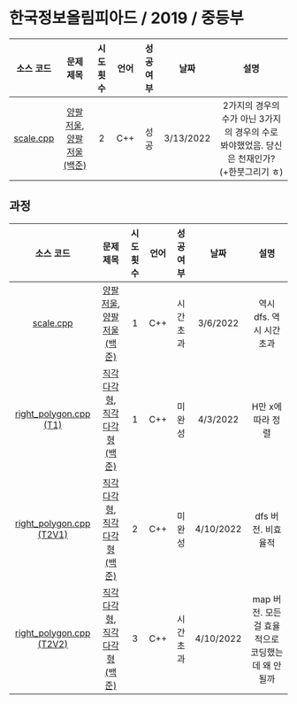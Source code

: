 # 한국정보올림피아드 / 2019 / 중등부
|소스 코드|문제 제목|시도 횟수|언어|성공 여부|날짜|설명|
|:---:|:---:|:---:|:---:|:---:|:---:|:---:|
|[scale.cpp](../middle/scale.cpp)|[양팔 저울](https://koi.or.kr/assets/koi/2019/1/m2-problems.pdf), [양팔 저울 (백준)](http://boj.kr/17610)|2|C++|성공|3/13/2022|2가지의 경우의 수가 아닌 3가지의 경우의 수로 봐야했었음. 당신은 천재인가? (+한붓그리기 ㅎ)|

## 과정
|소스 코드|문제 제목|시도 횟수|언어|성공 여부|날짜|설명|
|:---:|:---:|:---:|:---:|:---:|:---:|:---:|
|[scale.cpp](../middle/Footprints/scale.cpp)|[양팔 저울](https://koi.or.kr/assets/koi/2019/1/m2-problems.pdf), [양팔 저울 (백준)](http://boj.kr/17610)|1|C++|시간 초과|3/6/2022|역시 dfs. 역시 시간 초과|
|[right_polygon.cpp (T1)](../middle/Footprints/right_polygon_t1.cpp)|[직각다각형](https://koi.or.kr/assets/koi/2019/1/m2-problems.pdf), [직각다각형 (백준)](http://boj.kr/17611)|1|C++|미완성|4/3/2022|H만 x에 따라 정렬|
|[right_polygon.cpp (T2V1)](../middle/Footprints/right_polygon_t2_v1.cpp)|[직각다각형](https://koi.or.kr/assets/koi/2019/1/m2-problems.pdf), [직각다각형 (백준)](http://boj.kr/17611)|2|C++|미완성|4/10/2022|dfs 버전. 비효율적|
|[right_polygon.cpp (T2V2)](../middle/Footprints/right_polygon_t2_v2.cpp)|[직각다각형](https://koi.or.kr/assets/koi/2019/1/m2-problems.pdf), [직각다각형 (백준)](http://boj.kr/17611)|3|C++|시간 초과|4/10/2022|map 버전. 모든걸 효율적으로 코딩했는데 왜 안될까|